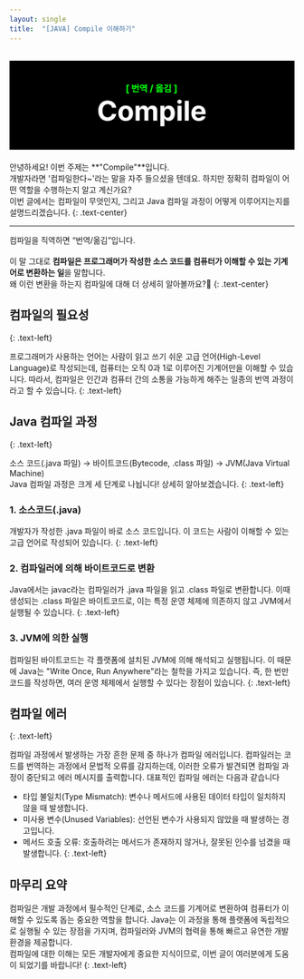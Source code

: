 ```yaml
---
layout: single
title:  "[JAVA] Compile 이해하기"
---
```

  <br>
  <img src="/assets/Compile2.png" style="max-width: 100%; height: auto;" /> 
  <br>
  <br>
  안녕하세요! 이번 주제는 **"Compile"**입니다. 
  <br>
  개발자라면 '컴파일한다~'라는 말을 자주 들으셨을 텐데요. 하지만 정확히 컴파일이 어떤 역할을 수행하는지 알고 계신가요? 
  <br>
  이번 글에서는 컴파일이 무엇인지, 그리고 Java 컴파일 과정이 어떻게 이루어지는지를 설명드리겠습니다.
  {: .text-center}
  
  <hr/>
  
  컴파일을 직역하면 “번역/옮김”입니다.  
  <br>
  이 말 그대로 **컴파일은 프로그래머가 작성한 소스 코드를 컴퓨터가 이해할 수 있는 기계어로 변환하는 일**을 말합니다. 
  <br>
  왜 이런 변환을 하는지 컴파일에 대해 더 상세히 알아볼까요?🏸
  {: .text-center}
  

## 컴파일의 필요성
{: .text-left}

프로그래머가 사용하는 언어는 사람이 읽고 쓰기 쉬운 고급 언어(High-Level Language)로 작성되는데, 컴퓨터는 오직 0과 1로 이루어진 기계어만을 이해할 수 있습니다. 따라서, 컴파일은 인간과 컴퓨터 간의 소통을 가능하게 해주는 일종의 번역 과정이라고 할 수 있습니다.
{: .text-left}

## Java 컴파일 과정
{: .text-left}

소스 코드(.java 파일) → 바이트코드(Bytecode, .class 파일) → JVM(Java Virtual Machine)
<br>
Java 컴파일 과정은 크게 세 단계로 나뉩니다! 상세히 알아보겠습니다.
{: .text-left}

### 1. 소스코드(.java)
개발자가 작성한 .java 파일이 바로 소스 코드입니다. 이 코드는 사람이 이해할 수 있는 고급 언어로 작성되어 있습니다.
{: .text-left}

### 2. 컴파일러에 의해 바이트코드로 변환
Java에서는 javac라는 컴파일러가 .java 파일을 읽고 .class 파일로 변환합니다. 이때 생성되는 .class 파일은 바이트코드로, 이는 특정 운영 체제에 의존하지 않고 JVM에서 실행될 수 있습니다.
{: .text-left}

### 3. JVM에 의한 실행
컴파일된 바이트코드는 각 플랫폼에 설치된 JVM에 의해 해석되고 실행됩니다. 이 때문에 Java는 "Write Once, Run Anywhere"라는 철학을 가지고 있습니다. 즉, 한 번만 코드를 작성하면, 여러 운영 체제에서 실행할 수 있다는 장점이 있습니다.
{: .text-left}

## 컴파일 에러
{: .text-left}

컴파일 과정에서 발생하는 가장 흔한 문제 중 하나가 컴파일 에러입니다. 컴파일러는 코드를 번역하는 과정에서 문법적 오류를 감지하는데, 이러한 오류가 발견되면 컴파일 과정이 중단되고 에러 메시지를 출력합니다. 대표적인 컴파일 에러는 다음과 같습니다 
- 타입 불일치(Type Mismatch): 변수나 메서드에 사용된 데이터 타입이 일치하지 않을 때 발생합니다.
- 미사용 변수(Unused Variables): 선언된 변수가 사용되지 않았을 때 발생하는 경고입니다.
- 메서드 호출 오류: 호출하려는 메서드가 존재하지 않거나, 잘못된 인수를 넘겼을 때 발생합니다.
{: .text-left}

## 마무리 요약
컴파일은 개발 과정에서 필수적인 단계로, 소스 코드를 기계어로 변환하여 컴퓨터가 이해할 수 있도록 돕는 중요한 역할을 합니다. Java는 이 과정을 통해 플랫폼에 독립적으로 실행될 수 있는 장점을 가지며, 컴파일러와 JVM의 협력을 통해 빠르고 유연한 개발 환경을 제공합니다.
<br>
컴파일에 대한 이해는 모든 개발자에게 중요한 지식이므로, 이번 글이 여러분에게 도움이 되었기를 바랍니다!
{: .text-left}
